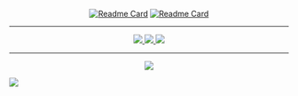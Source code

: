 <div align="center">

[![Readme Card](https://github-readme-stats.vercel.app/api/pin/?username=itislu&repo=42free&hide_border=true&border_radius=5.5&theme=moltack)](https://github.com/itislu/42free)
[![Readme Card](https://github-readme-stats.vercel.app/api/pin/?username=LeaYeh&repo=minishell&hide_border=true&border_radius=5.5&theme=moltack)](https://github.com/LeaYeh/minishell)

---

  <a href="https://github.com/itislu">
    <img
        src="https://github-readme-stats.vercel.app/api?username=itislu&rank_icon=percentile&show=reviews,prs_merged_percentage&show_icons=true&hide_border=true&border_radius=5.5&theme=ambient_gradient&bg_color=DEG,7a1406,de9917&card_width=700"
    >
  </a>

  <a href="https://github.com/itislu">
    <img
        src="https://github-profile-summary-cards.vercel.app/api/cards/profile-details?username=itislu&theme=moltack"
    >
  </a>

  <a href="https://github.com/itislu?tab=repositories">
    <img
        src="https://github-readme-stats.vercel.app/api/top-langs/?username=itislu&langs_count=20&layout=compact&hide_border=true&border_radius=5.5&show_icons=true&theme=ambient_gradient&bg_color=DEG,7a1406,de9917&card_width=700"
    >
  </a>

---

  <a href="https://github.com/itislu">
    <img
        src="https://komarev.com/ghpvc/?username=itislu&style=for-the-badge&label=VISITORS&color=86092c"
    >
  </a>

</div>

![](https://hit.yhype.me/github/profile?user_id=129603980)
